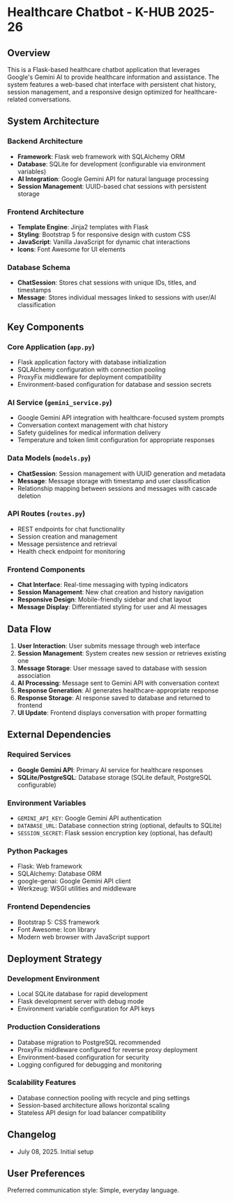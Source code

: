 # Healthcare Chatbot - K-HUB 2025-26

## Overview

This is a Flask-based healthcare chatbot application that leverages Google's Gemini AI to provide healthcare information and assistance. The system features a web-based chat interface with persistent chat history, session management, and a responsive design optimized for healthcare-related conversations.

## System Architecture

### Backend Architecture
- **Framework**: Flask web framework with SQLAlchemy ORM
- **Database**: SQLite for development (configurable via environment variables)
- **AI Integration**: Google Gemini API for natural language processing
- **Session Management**: UUID-based chat sessions with persistent storage

### Frontend Architecture
- **Template Engine**: Jinja2 templates with Flask
- **Styling**: Bootstrap 5 for responsive design with custom CSS
- **JavaScript**: Vanilla JavaScript for dynamic chat interactions
- **Icons**: Font Awesome for UI elements

### Database Schema
- **ChatSession**: Stores chat sessions with unique IDs, titles, and timestamps
- **Message**: Stores individual messages linked to sessions with user/AI classification

## Key Components

### Core Application (`app.py`)
- Flask application factory with database initialization
- SQLAlchemy configuration with connection pooling
- ProxyFix middleware for deployment compatibility
- Environment-based configuration for database and session secrets

### AI Service (`gemini_service.py`)
- Google Gemini API integration with healthcare-focused system prompts
- Conversation context management with chat history
- Safety guidelines for medical information delivery
- Temperature and token limit configuration for appropriate responses

### Data Models (`models.py`)
- **ChatSession**: Session management with UUID generation and metadata
- **Message**: Message storage with timestamp and user classification
- Relationship mapping between sessions and messages with cascade deletion

### API Routes (`routes.py`)
- REST endpoints for chat functionality
- Session creation and management
- Message persistence and retrieval
- Health check endpoint for monitoring

### Frontend Components
- **Chat Interface**: Real-time messaging with typing indicators
- **Session Management**: New chat creation and history navigation
- **Responsive Design**: Mobile-friendly sidebar and chat layout
- **Message Display**: Differentiated styling for user and AI messages

## Data Flow

1. **User Interaction**: User submits message through web interface
2. **Session Management**: System creates new session or retrieves existing one
3. **Message Storage**: User message saved to database with session association
4. **AI Processing**: Message sent to Gemini API with conversation context
5. **Response Generation**: AI generates healthcare-appropriate response
6. **Response Storage**: AI response saved to database and returned to frontend
7. **UI Update**: Frontend displays conversation with proper formatting

## External Dependencies

### Required Services
- **Google Gemini API**: Primary AI service for healthcare responses
- **SQLite/PostgreSQL**: Database storage (SQLite default, PostgreSQL configurable)

### Environment Variables
- `GEMINI_API_KEY`: Google Gemini API authentication
- `DATABASE_URL`: Database connection string (optional, defaults to SQLite)
- `SESSION_SECRET`: Flask session encryption key (optional, has default)

### Python Packages
- Flask: Web framework
- SQLAlchemy: Database ORM
- google-genai: Google Gemini API client
- Werkzeug: WSGI utilities and middleware

### Frontend Dependencies
- Bootstrap 5: CSS framework
- Font Awesome: Icon library
- Modern web browser with JavaScript support

## Deployment Strategy

### Development Environment
- Local SQLite database for rapid development
- Flask development server with debug mode
- Environment variable configuration for API keys

### Production Considerations
- Database migration to PostgreSQL recommended
- ProxyFix middleware configured for reverse proxy deployment
- Environment-based configuration for security
- Logging configured for debugging and monitoring

### Scalability Features
- Database connection pooling with recycle and ping settings
- Session-based architecture allows horizontal scaling
- Stateless API design for load balancer compatibility

## Changelog

- July 08, 2025. Initial setup

## User Preferences

Preferred communication style: Simple, everyday language.